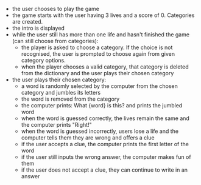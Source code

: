 - the user chooses to play the game
- the game starts with the user having 3 lives and a score of 0. Categories are created.
- the intro is displayed
- while the user still has more than one life and hasn't finished the game (can still choose from categories):
  - the player is asked to choose a category. If the choice is not recognised, the user is prompted to choose again from given category options.
  - when the player chooses a valid category, that category is deleted from the dictionary and the user plays their chosen category
- the user plays their chosen category:
  - a word is randomly selected by the computer from the chosen category and jumbles its letters
  - the word is removed from the category
  - the computer prints: What {word} is this? and prints the jumbled word
  - when the word is guessed correctly, the lives remain the same and the computer prints "Right!"
  - when the word is guessed incorrectly, users lose a life and the computer tells them they are wrong and offers a clue
  -   if the user accepts a clue, the computer prints the first letter of the word
    - if the user still inputs the wrong answer, the computer makes fun of them
  -   if the user does not accept a clue, they can continue to write in an answer
